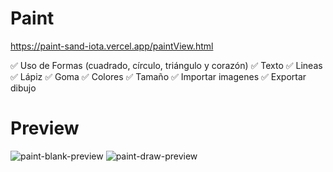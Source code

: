 # Paint
https://paint-sand-iota.vercel.app/paintView.html

✅ Uso de Formas (cuadrado, círculo, triángulo y corazón)
✅ Texto
✅ Lineas
✅ Lápiz
✅ Goma
✅ Colores
✅ Tamaño
✅ Importar imagenes
✅ Exportar dibujo

# Preview
![paint-blank-preview](https://github.com/jcarlosalarconp/prac1-paint-JuanCarlos/assets/48281276/d2daf5b0-1184-4be8-95e8-b9ce2f28b288)
![paint-draw-preview](https://github.com/jcarlosalarconp/prac1-paint-JuanCarlos/assets/48281276/25b7f232-c9b7-4204-b79b-2118b91e5df7)
